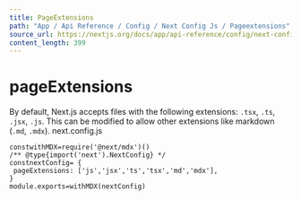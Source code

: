 ```yaml
---
title: PageExtensions
path: "App / Api Reference / Config / Next Config Js / Pageextensions"
source_url: https://nextjs.org/docs/app/api-reference/config/next-config-js/pageExtensions
content_length: 399
---
```


# pageExtensions
By default, Next.js accepts files with the following extensions: `.tsx`, `.ts`, `.jsx`, `.js`. This can be modified to allow other extensions like markdown (`.md`, `.mdx`).
next.config.js
```
constwithMDX=require('@next/mdx')()
/** @type{import('next').NextConfig} */
constnextConfig= {
 pageExtensions: ['js','jsx','ts','tsx','md','mdx'],
}
module.exports=withMDX(nextConfig)
```

